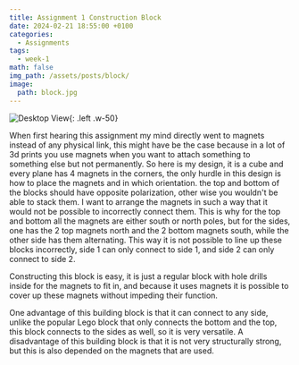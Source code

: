 ```yaml
---
title: Assignment 1 Construction Block
date: 2024-02-21 18:55:00 +0100
categories:
  - Assignments
tags:
  - week-1
math: false
img_path: /assets/posts/block/
image:
  path: block.jpg
---
```


![Desktop View](magnets.jpg){: .left .w-50}

When first hearing this assignment my mind directly went to magnets instead of any physical link, 
this might have be the case because in a lot of 3d prints you use magnets when you want to attach something to something else but not permanently. 
So here is my design, it is a cube and every plane has 4 magnets in the corners, 
the only hurdle in this design is how to place the magnets and in which orientation.
the top and bottom of the blocks should have opposite polarization,
other wise you wouldn't be able to stack them.
I want to arrange the magnets in such a way that it would not be possible to incorrectly connect them.
This is why for the top and bottom all the magnets are either south or north poles,
but for the sides, one has the 2 top magnets north and the 2 bottom magnets south, while the other side has them alternating.
This way it is not possible to line up these blocks incorrectly, side 1 can only connect to side 1, and side 2 can only connect to side 2.

Constructing this block is easy, it is just a regular block with hole drills inside for the magnets to fit in, 
and because it uses magnets it is possible to cover up these magnets without impeding their function.

One advantage of this building block is that it can connect to any side, unlike the popular Lego block that only connects the bottom and the top, this block connects to the sides as well, so it is very versatile.
A disadvantage of this building block is that it is not very structurally strong, but this is also depended on the magnets that are used.